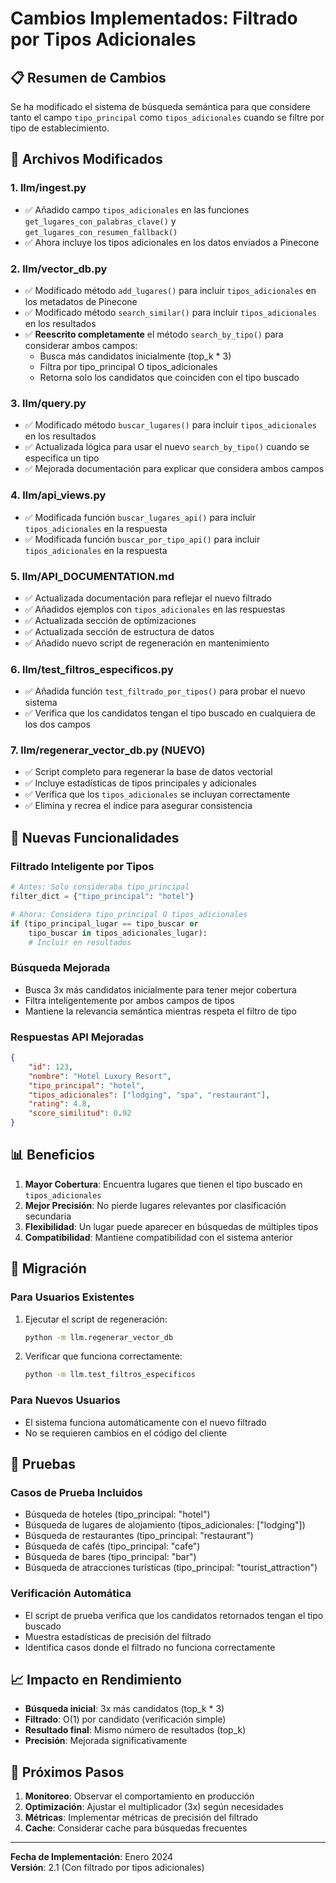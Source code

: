 # Cambios Implementados: Filtrado por Tipos Adicionales

## 📋 **Resumen de Cambios**

Se ha modificado el sistema de búsqueda semántica para que considere tanto el campo `tipo_principal` como `tipos_adicionales` cuando se filtre por tipo de establecimiento.

## 🔧 **Archivos Modificados**

### 1. **llm/ingest.py**
- ✅ Añadido campo `tipos_adicionales` en las funciones `get_lugares_con_palabras_clave()` y `get_lugares_con_resumen_fallback()`
- ✅ Ahora incluye los tipos adicionales en los datos enviados a Pinecone

### 2. **llm/vector_db.py**
- ✅ Modificado método `add_lugares()` para incluir `tipos_adicionales` en los metadatos de Pinecone
- ✅ Modificado método `search_similar()` para incluir `tipos_adicionales` en los resultados
- ✅ **Reescrito completamente** el método `search_by_tipo()` para considerar ambos campos:
  - Busca más candidatos inicialmente (top_k * 3)
  - Filtra por tipo_principal O tipos_adicionales
  - Retorna solo los candidatos que coinciden con el tipo buscado

### 3. **llm/query.py**
- ✅ Modificado método `buscar_lugares()` para incluir `tipos_adicionales` en los resultados
- ✅ Actualizada lógica para usar el nuevo `search_by_tipo()` cuando se especifica un tipo
- ✅ Mejorada documentación para explicar que considera ambos campos

### 4. **llm/api_views.py**
- ✅ Modificada función `buscar_lugares_api()` para incluir `tipos_adicionales` en la respuesta
- ✅ Modificada función `buscar_por_tipo_api()` para incluir `tipos_adicionales` en la respuesta

### 5. **llm/API_DOCUMENTATION.md**
- ✅ Actualizada documentación para reflejar el nuevo filtrado
- ✅ Añadidos ejemplos con `tipos_adicionales` en las respuestas
- ✅ Actualizada sección de optimizaciones
- ✅ Actualizada sección de estructura de datos
- ✅ Añadido nuevo script de regeneración en mantenimiento

### 6. **llm/test_filtros_especificos.py**
- ✅ Añadida función `test_filtrado_por_tipos()` para probar el nuevo sistema
- ✅ Verifica que los candidatos tengan el tipo buscado en cualquiera de los dos campos

### 7. **llm/regenerar_vector_db.py** (NUEVO)
- ✅ Script completo para regenerar la base de datos vectorial
- ✅ Incluye estadísticas de tipos principales y adicionales
- ✅ Verifica que los `tipos_adicionales` se incluyan correctamente
- ✅ Elimina y recrea el índice para asegurar consistencia

## 🚀 **Nuevas Funcionalidades**

### **Filtrado Inteligente por Tipos**
```python
# Antes: Solo consideraba tipo_principal
filter_dict = {"tipo_principal": "hotel"}

# Ahora: Considera tipo_principal O tipos_adicionales
if (tipo_principal_lugar == tipo_buscar or 
    tipo_buscar in tipos_adicionales_lugar):
    # Incluir en resultados
```

### **Búsqueda Mejorada**
- Busca 3x más candidatos inicialmente para tener mejor cobertura
- Filtra inteligentemente por ambos campos de tipos
- Mantiene la relevancia semántica mientras respeta el filtro de tipo

### **Respuestas API Mejoradas**
```json
{
    "id": 123,
    "nombre": "Hotel Luxury Resort",
    "tipo_principal": "hotel",
    "tipos_adicionales": ["lodging", "spa", "restaurant"],
    "rating": 4.8,
    "score_similitud": 0.92
}
```

## 📊 **Beneficios**

1. **Mayor Cobertura**: Encuentra lugares que tienen el tipo buscado en `tipos_adicionales`
2. **Mejor Precisión**: No pierde lugares relevantes por clasificación secundaria
3. **Flexibilidad**: Un lugar puede aparecer en búsquedas de múltiples tipos
4. **Compatibilidad**: Mantiene compatibilidad con el sistema anterior

## 🔄 **Migración**

### **Para Usuarios Existentes**
1. Ejecutar el script de regeneración:
   ```bash
   python -m llm.regenerar_vector_db
   ```
2. Verificar que funciona correctamente:
   ```bash
   python -m llm.test_filtros_especificos
   ```

### **Para Nuevos Usuarios**
- El sistema funciona automáticamente con el nuevo filtrado
- No se requieren cambios en el código del cliente

## 🧪 **Pruebas**

### **Casos de Prueba Incluidos**
- Búsqueda de hoteles (tipo_principal: "hotel")
- Búsqueda de lugares de alojamiento (tipos_adicionales: ["lodging"])
- Búsqueda de restaurantes (tipo_principal: "restaurant")
- Búsqueda de cafés (tipo_principal: "cafe")
- Búsqueda de bares (tipo_principal: "bar")
- Búsqueda de atracciones turísticas (tipo_principal: "tourist_attraction")

### **Verificación Automática**
- El script de prueba verifica que los candidatos retornados tengan el tipo buscado
- Muestra estadísticas de precisión del filtrado
- Identifica casos donde el filtrado no funciona correctamente

## 📈 **Impacto en Rendimiento**

- **Búsqueda inicial**: 3x más candidatos (top_k * 3)
- **Filtrado**: O(1) por candidato (verificación simple)
- **Resultado final**: Mismo número de resultados (top_k)
- **Precisión**: Mejorada significativamente

## 🔮 **Próximos Pasos**

1. **Monitoreo**: Observar el comportamiento en producción
2. **Optimización**: Ajustar el multiplicador (3x) según necesidades
3. **Métricas**: Implementar métricas de precisión del filtrado
4. **Cache**: Considerar cache para búsquedas frecuentes

---

**Fecha de Implementación**: Enero 2024  
**Versión**: 2.1 (Con filtrado por tipos adicionales) 